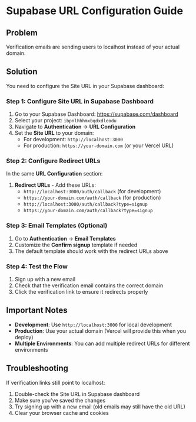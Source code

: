 # Supabase URL Configuration Guide

## Problem
Verification emails are sending users to localhost instead of your actual domain.

## Solution
You need to configure the Site URL in your Supabase dashboard:

### Step 1: Configure Site URL in Supabase Dashboard

1. Go to your Supabase Dashboard: https://supabase.com/dashboard
2. Select your project: `ibpnlhhhmxbqdxdleodu`
3. Navigate to **Authentication** → **URL Configuration**
4. Set the **Site URL** to your domain:
   - For development: `http://localhost:3000`
   - For production: `https://your-domain.com` (or your Vercel URL)

### Step 2: Configure Redirect URLs

In the same **URL Configuration** section:

1. **Redirect URLs** - Add these URLs:
   - `http://localhost:3000/auth/callback` (for development)
   - `https://your-domain.com/auth/callback` (for production)
   - `http://localhost:3000/auth/callback?type=signup`
   - `https://your-domain.com/auth/callback?type=signup`

### Step 3: Email Templates (Optional)

1. Go to **Authentication** → **Email Templates**
2. Customize the **Confirm signup** template if needed
3. The default template should work with the redirect URLs above

### Step 4: Test the Flow

1. Sign up with a new email
2. Check that the verification email contains the correct domain
3. Click the verification link to ensure it redirects properly

## Important Notes

- **Development**: Use `http://localhost:3000` for local development
- **Production**: Use your actual domain (Vercel will provide this when you deploy)
- **Multiple Environments**: You can add multiple redirect URLs for different environments

## Troubleshooting

If verification links still point to localhost:
1. Double-check the Site URL in Supabase dashboard
2. Make sure you've saved the changes
3. Try signing up with a new email (old emails may still have the old URL)
4. Clear your browser cache and cookies
